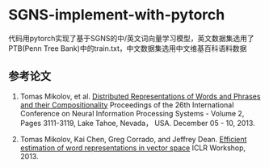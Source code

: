 # SGNS-implement-with-pytorch
  代码用pytorch实现了基于SGNS的中/英文词向量学习模型，英文数据集选用了PTB(Penn Tree Bank)中的train.txt，中文数据集选用中文维基百科语料数据

## 参考论文

1. Tomas Mikolov, et al. [Distributed Representations of Words and Phrases and their Compositionality](https://www.arxiv.org/abs/1310.4546) Proceedings of the 26th International Conference on Neural Information Processing Systems - Volume 2, Pages 3111-3119, Lake Tahoe, Nevada， USA. December 05 - 10, 2013.

2. Tomas Mikolov, Kai Chen, Greg Corrado, and Jeffrey Dean. [Efficient estimation of word representations in vector space](https://www.arxiv.org/abs/1301.3781v3) ICLR Workshop, 2013.
